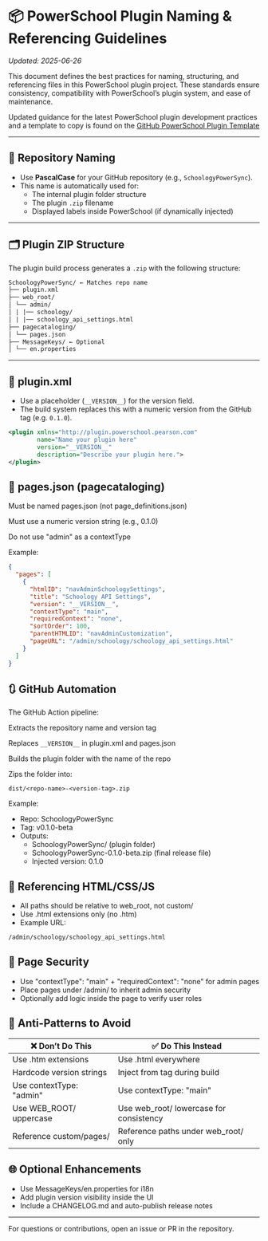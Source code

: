 # 📦 PowerSchool Plugin Naming & Referencing Guidelines

_Updated: 2025-06-26_

This document defines the best practices for naming, structuring, and referencing files in this PowerSchool plugin project. These standards ensure consistency, compatibility with PowerSchool’s plugin system, and ease of maintenance.

Updated guidance for the latest PowerSchool plugin development practices and a template to copy is found on the [GitHub PowerSchool Plugin Template](https://github.com/datrix83864/PowerSchool-Plugin-Template)

---

## 📁 Repository Naming

- Use **PascalCase** for your GitHub repository (e.g., `SchoologyPowerSync`).
- This name is automatically used for:
  - The internal plugin folder structure
  - The plugin `.zip` filename
  - Displayed labels inside PowerSchool (if dynamically injected)

---

## 🗂 Plugin ZIP Structure

The plugin build process generates a `.zip` with the following structure:

```html
SchoologyPowerSync/ ← Matches repo name
├── plugin.xml
├── web_root/
│ └── admin/
│ | |── schoology/
│ | |── schoology_api_settings.html
├── pagecataloging/
│ └── pages.json
├── MessageKeys/ ← Optional
│ └── en.properties
```

---

## 🔧 plugin.xml

- Use a placeholder (`__VERSION__`) for the version field.
- The build system replaces this with a numeric version from the GitHub tag (e.g. `0.1.0`).

```xml
<plugin xmlns="http://plugin.powerschool.pearson.com"
        name="Name your plugin here"
        version="__VERSION__"
        description="Describe your plugin here.">
</plugin>
```

## 📄 pages.json (pagecataloging)

Must be named pages.json (not page_definitions.json)

Must use a numeric version string (e.g., 0.1.0)

Do not use "admin" as a contextType

Example:

```json
{
  "pages": [
    {
      "htmlID": "navAdminSchoologySettings",
      "title": "Schoology API Settings",
      "version": "__VERSION__",
      "contextType": "main",
      "requiredContext": "none",
      "sortOrder": 100,
      "parentHTMLID": "navAdminCustomization",
      "pageURL": "/admin/schoology/schoology_api_settings.html"
    }
  ]
}
```

## 🔃 GitHub Automation

The GitHub Action pipeline:

Extracts the repository name and version tag

Replaces `__VERSION__` in plugin.xml and pages.json

Builds the plugin folder with the name of the repo

Zips the folder into:

```php-template
dist/<repo-name>-<version-tag>.zip
```

Example:

- Repo: SchoologyPowerSync
- Tag: v0.1.0-beta
- Outputs:
  - SchoologyPowerSync/ (plugin folder)
  - SchoologyPowerSync-0.1.0-beta.zip (final release file)
  - Injected version: 0.1.0

## 📛 Referencing HTML/CSS/JS

- All paths should be relative to web_root, not custom/
- Use .html extensions only (no .htm)
- Example URL:

```bash
/admin/schoology/schoology_api_settings.html
```

## 🔐 Page Security

- Use "contextType": "main" + "requiredContext": "none" for admin pages
- Place pages under /admin/ to inherit admin security
- Optionally add logic inside the page to verify user roles

## 🛑 Anti-Patterns to Avoid

|❌ Don’t Do This | ✅ Do This Instead |
|-----------------|--------------------|
| Use .htm extensions | Use .html everywhere|
| Hardcode version strings | Inject from tag during build |
| Use contextType: "admin" | Use contextType: "main" |
| Use WEB_ROOT/ uppercase | Use web_root/ lowercase for consistency |
| Reference custom/pages/ | Reference paths under web_root/ only |

## 🌐 Optional Enhancements

- Use MessageKeys/en.properties for i18n
- Add plugin version visibility inside the UI
- Include a CHANGELOG.md and auto-publish release notes

---

For questions or contributions, open an issue or PR in the repository.